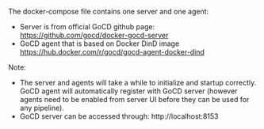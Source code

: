 The docker-compose file contains one server and one agent:

* Server is from official GoCD github page: https://github.com/gocd/docker-gocd-server
* GoCD agent that is based on Docker DinD image https://hub.docker.com/r/gocd/gocd-agent-docker-dind


Note:

* The server and agents will take a while to initialize and startup correctly. GoCD agent will automatically register with GoCD server (however agents need to be enabled from server UI before they can be used for any pipeline).
* GoCD server can be accessed through: http://localhost:8153